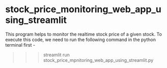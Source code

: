 # stock_price_monitoring_web_app_using_streamlit


This program helps to monitor the realtime stock price of a given stock. To execute this code, we need to run the following command in the python terminal first - 

  >>>  streamlit run stock_price_mpnitoring_web_app_using_streamlit.py 
